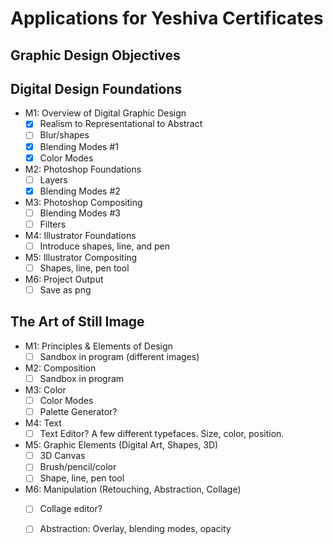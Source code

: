# Applications for Yeshiva Certificates


## Graphic Design Objectives

## Digital Design Foundations

- M1: Overview of Digital Graphic Design
    - [x] Realism to Representational to Abstract
    - [ ] Blur/shapes
    - [x] Blending Modes #1
    - [x] Color Modes
- M2: Photoshop Foundations
    - [ ] Layers
    - [x] Blending Modes #2
- M3: Photoshop Compositing
    - [ ] Blending Modes #3
    - [ ] Filters
- M4: Illustrator Foundations
    - [ ] Introduce shapes, line, and pen
- M5: Illustrator Compositing
    - [ ] Shapes, line, pen tool
- M6: Project Output
    - [ ] Save as png

## The Art of Still Image

- M1: Principles & Elements of Design
    - [ ] Sandbox in program (different images)
- M2: Composition
    - [ ] Sandbox in program
- M3: Color
    - [ ] Color Modes
    - [ ] Palette Generator?
- M4: Text
    - [ ] Text Editor? A few different typefaces. Size, color, position.
- M5: Graphic Elements (Digital Art, Shapes, 3D)
    - [ ] 3D Canvas
    - [ ] Brush/pencil/color
    - [ ] Shape, line, pen tool
- M6: Manipulation (Retouching, Abstraction, Collage)
    - [ ] Collage editor?
    - [ ] Abstraction: Overlay, blending modes, opacity


